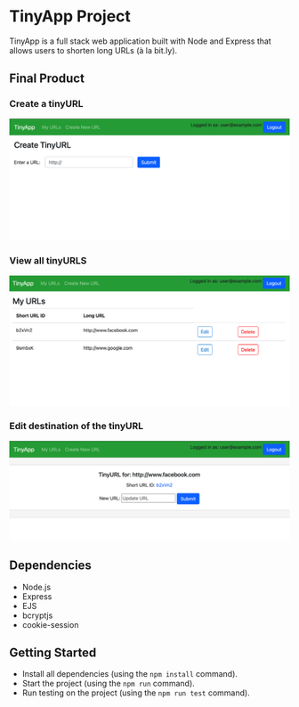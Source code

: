 # TinyApp Project

TinyApp is a full stack web application built with Node and Express that allows users to shorten long URLs (à la bit.ly).

## Final Product

### Create a tinyURL
!["screenshot of creating a tinyURL"](https://github.com/rebecca-romeo/tinyapp/blob/main/docs/create_url.png)

### View all tinyURLS
!["screenshot of all urls"](https://github.com/rebecca-romeo/tinyapp/blob/main/docs/my_urls.png)

### Edit destination of the tinyURL
!["screenshot of editing a tinyURL"](https://github.com/rebecca-romeo/tinyapp/blob/main/docs/edit_url.png)

## Dependencies

- Node.js
- Express
- EJS
- bcryptjs
- cookie-session

## Getting Started

- Install all dependencies (using the `npm install` command).
- Start the project (using the `npm run` command).
- Run testing on the project (using the `npm run test` command).
